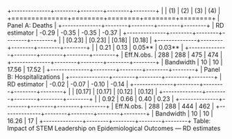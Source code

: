 +--------------+--------+--------+--------+--------+
|              | (1)    | (2)    | (3)    | (4)    |
+==============+========+========+========+========+
| Panel A: Deaths                                  |
+--------------+--------+--------+--------+--------+
| RD estimator | -0.29  | -0.35  | -0.35  | -0.37  |
+--------------+--------+--------+--------+--------+
|              | [0.23] | [0.23] | [0.18] | [0.18] |
+--------------+--------+--------+--------+--------+
|              | 0.21   | 0.13   | 0.05** | 0.03** |
+--------------+--------+--------+--------+--------+
| Eff.N.obs.   | 288    | 288    | 475    | 474    |
+--------------+--------+--------+--------+--------+
| Bandwidth    | 10     | 10     | 17.56  | 17.52  |
+--------------+--------+--------+--------+--------+
| Panel B: Hospitalizations                        |
+--------------+--------+--------+--------+--------+
| RD estimator | -0.02  | -0.07  | -0.10  | -0.14  |
+--------------+--------+--------+--------+--------+
|              | [0.17] | [0.17] | [0.12] | [0.12] |
+--------------+--------+--------+--------+--------+
|              | 0.92   | 0.66   | 0.40   | 0.23   |
+--------------+--------+--------+--------+--------+
| Eff.N.obs.   | 288    | 288    | 444    | 462    |
+--------------+--------+--------+--------+--------+
| Bandwidth    | 10     | 10     | 16.26  | 17     |
+--------------+--------+--------+--------+--------+
Table: Impact of STEM Leadership on Epidemiological Outcomes — RD estimates
